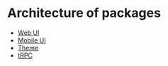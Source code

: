 # Architecture of packages

- [Web UI](./web-ui.md)
- [Mobile UI](./mobile-ui.md)
- [Theme](./theme.md)
- [tRPC](./trpc.md)
